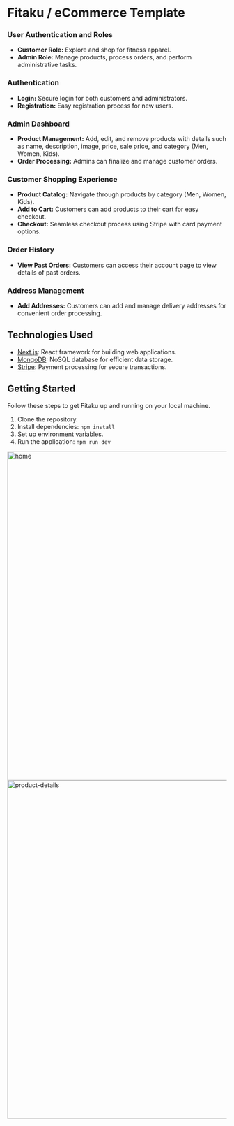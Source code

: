 # Fitaku / eCommerce Template
### User Authentication and Roles
- **Customer Role:** Explore and shop for fitness apparel.
- **Admin Role:** Manage products, process orders, and perform administrative tasks.

### Authentication
- **Login:** Secure login for both customers and administrators.
- **Registration:** Easy registration process for new users.

### Admin Dashboard
- **Product Management:** Add, edit, and remove products with details such as name, description, image, price, sale price, and category (Men, Women, Kids).
- **Order Processing:** Admins can finalize and manage customer orders.

### Customer Shopping Experience
- **Product Catalog:** Navigate through products by category (Men, Women, Kids).
- **Add to Cart:** Customers can add products to their cart for easy checkout.
- **Checkout:** Seamless checkout process using Stripe with card payment options.

### Order History
- **View Past Orders:** Customers can access their account page to view details of past orders.

### Address Management
- **Add Addresses:** Customers can add and manage delivery addresses for convenient order processing.

## Technologies Used
- [Next.js](https://nextjs.org/): React framework for building web applications.
- [MongoDB](https://www.mongodb.com/): NoSQL database for efficient data storage.
- [Stripe](https://stripe.com/): Payment processing for secure transactions.

## Getting Started
Follow these steps to get Fitaku up and running on your local machine.

1. Clone the repository.
2. Install dependencies: `npm install`
3. Set up environment variables.
4. Run the application: `npm run dev`

<img width="753" alt="home" src="https://github.com/nainoaktv/nktv-store/assets/105531873/339ede59-31dc-4095-b7d3-31921df33a12">
<img width="775" alt="product-details" src="https://github.com/nainoaktv/nktv-store/assets/105531873/48887179-b808-484d-8045-b1b2cedae369">

